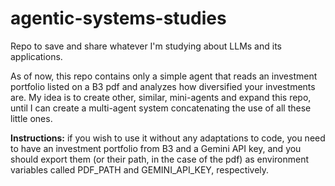 # agentic-systems-studies
Repo to save and share whatever I'm studying about LLMs and its applications.

As of now, this repo contains only a simple agent that reads an investment portfolio listed on a B3 pdf and analyzes how diversified your investments are. My idea is to create other, similar, mini-agents and expand this repo, until I can create a multi-agent system  concatenating the use of all these little ones.

<b>Instructions:</b> if you wish to use it without any adaptations to code, you need to have an investment portfolio from B3 and a Gemini API key, and you should export them (or their path, in the case of the pdf) as environment variables called PDF_PATH and GEMINI_API_KEY, respectively.
